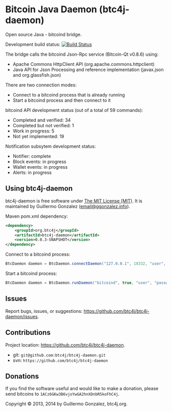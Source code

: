 Bitcoin Java Daemon (btc4j-daemon)
==================================
Open source Java - bitcoind bridge.

Development build status: [![Build Status](https://travis-ci.org/btc4j/btc4j-daemon.png?branch=master)](https://travis-ci.org/btc4j/btc4j-daemon)

The bridge calls the bitcoind Json-Rpc service (Bitcoin-Qt v0.8.6) using:
* Apache Commons HttpClient API (org.apache.commons.httpclient)
* Java API for Json Processing and reference implementation (javax.json and org.glassfish.json)

There are two connection modes:
* Connect to a bitcoind process that is already running
* Start a bitcoind process and then connect to it 

bitcoind API development status (out of a total of 59 commands):
* Completed and verified: 34
* Completed but not verified: 1
* Work in progress: 5
* Not yet implemented: 19

Notification subsytem development status:
* Notifier: complete
* Block events: in progress
* Wallet events: in progress
* Alerts: in progress

Using btc4j-daemon
------------------
btc4j-daemon is free software under [The MIT License (MIT)](http://opensource.org/licenses/MIT/ "The MIT License (MIT)"). It is maintained by Guillermo Gonzalez (email@ggonzalez.info).

Maven pom.xml dependency:
```xml
<dependency>
	<groupId>org.btc4j</groupId>
	<artifactId>btc4j-daemon</artifactId>
	<version>0.0.3-SNAPSHOT</version>
</dependency>
```

Connect to a bitcoind process:
```java
BtcDaemon daemon = BtcDaemon.connectDaemon("127.0.0.1", 18332, "user", "password", 10000);
```

Start a bitcoind process:
```java
BtcDaemon daemon = BtcDaemon.runDaemon("bitcoind", true, "user", "password", 10000);
```

Issues
------
Report bugs, issues, or suggestions: https://github.com/btc4j/btc4j-daemon/issues.

Contributions
-------------
Project location: https://github.com/btc4j/btc4j-daemon.
* git: `git@github.com:btc4j/btc4j-daemon.git`
* svn: `https://github.com/btc4j/btc4j-daemon`

Donations
---------
If you find the software useful and would like to make a donation, please send bitcoins to `1ACz6GKw3B6vjoYwGA2hnXDnbR5koFhC4j`.

Copyright &copy; 2013, 2014 by Guillermo Gonzalez, btc4j.org.